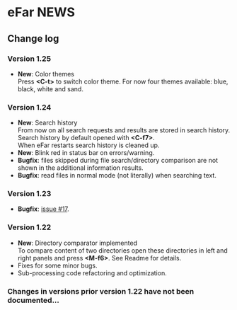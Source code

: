 # eFar NEWS

## Change log

### Version 1.25
* **New**: Color themes  
Press **\<C-t\>** to switch color theme. For now four themes available: blue, black, white and sand.

### Version 1.24
* **New**: Search history  
From now on all search requests and results are stored in search history.  
Search history by default opened with **\<C-f7\>**.  
When eFar restarts search history is cleaned up.
* **New**: Blink red in status bar on errors/warning.
* **Bugfix**: files skipped during file search/directory comparison are not shown in the additional information results.
* **Bugfix**: read files in normal mode (not literally) when searching text.

### Version 1.23
* **Bugfix**: [issue #17](https://github.com/suntsov/efar/issues/17).
  
### Version 1.22
* **New**: Directory comparator implemented  
To compare content of two directories open these directories in left and right panels and press **\<M-f6\>**. See Readme for details.
* Fixes for some minor bugs.
* Sub-processing code refactoring and optimization.
  
### Changes in versions prior version 1.22 have not been documented...

